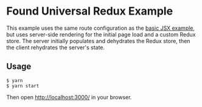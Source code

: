 # Found Universal Redux Example

This example uses the same route configuration as the [basic JSX example](../basic-jsx), but uses server-side rendering for the initial page load and a custom Redux store. The server initially populates and dehydrates the Redux store, then the client rehydrates the server's state.

## Usage

```
$ yarn
$ yarn start
```

Then open [http://localhost:3000/](http://localhost:3000/) in your browser.
